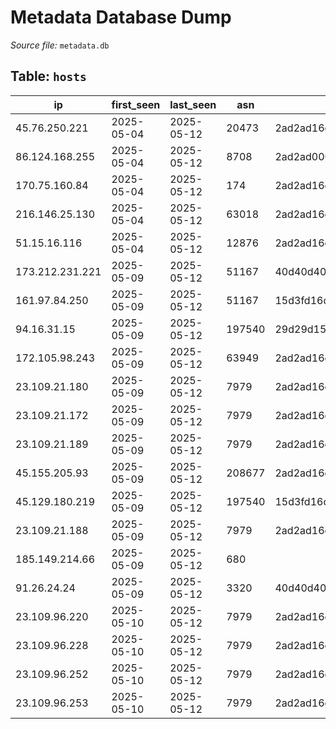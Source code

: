 # Metadata Database Dump

*Source file:* `metadata.db`

## Table: `hosts`

| ip | first_seen | last_seen | asn | jarm | ja3s |
| --- | --- | --- | --- | --- | --- |
| 45.76.250.221 | 2025-05-04 | 2025-05-12 | 20473 | 2ad2ad16d2ad2ad0002ad2ad2ad2ad367956b0f7c241e0ae292cd63faf3f5e | e35df3e00ca4ef31d42b34bebaa2f86e |
| 86.124.168.255 | 2025-05-04 | 2025-05-12 | 8708 | 2ad2ad0002ad2ad0002ad2ad2ad2ad35d8a83d8ce4d654020d865e353dadec | e35df3e00ca4ef31d42b34bebaa2f86e |
| 170.75.160.84 | 2025-05-04 | 2025-05-12 | 174 | 2ad2ad16d2ad2ad0002ad2ad2ad2ad367956b0f7c241e0ae292cd63faf3f5e | e35df3e00ca4ef31d42b34bebaa2f86e |
| 216.146.25.130 | 2025-05-04 | 2025-05-12 | 63018 | 2ad2ad16d2ad2ad0002ad2ad2ad2ad367956b0f7c241e0ae292cd63faf3f5e | e35df3e00ca4ef31d42b34bebaa2f86e |
| 51.15.16.116 | 2025-05-04 | 2025-05-12 | 12876 | 2ad2ad16d2ad2ad0002ad2ad2ad2ad367956b0f7c241e0ae292cd63faf3f5e | e35df3e00ca4ef31d42b34bebaa2f86e |
| 173.212.231.221 | 2025-05-09 | 2025-05-12 | 51167 | 40d40d40d3fd40d00042d42d00000026a95928fa9b620834c2feff40bccb8f | 15af977ce25de452b96affa2addb1036 |
| 161.97.84.250 | 2025-05-09 | 2025-05-12 | 51167 | 15d3fd16d21d21d00042d43d000000fe02290512647416dcf0a400ccbc0b6b | 475c9302dc42b2751db9edcac3b74891 |
| 94.16.31.15 | 2025-05-09 | 2025-05-12 | 197540 | 29d29d15d29d29d00041d41d000000df133019600a83abfb096ff3e86cd79d | 475c9302dc42b2751db9edcac3b74891 |
| 172.105.98.243 | 2025-05-09 | 2025-05-12 | 63949 | 2ad2ad16d2ad2ad0002ad2ad2ad2ad367956b0f7c241e0ae292cd63faf3f5e | e35df3e00ca4ef31d42b34bebaa2f86e |
| 23.109.21.180 | 2025-05-09 | 2025-05-12 | 7979 | 2ad2ad16d2ad2ad0002ad2ad2ad2ad367956b0f7c241e0ae292cd63faf3f5e | e35df3e00ca4ef31d42b34bebaa2f86e |
| 23.109.21.172 | 2025-05-09 | 2025-05-12 | 7979 | 2ad2ad16d2ad2ad0002ad2ad2ad2ad367956b0f7c241e0ae292cd63faf3f5e | e35df3e00ca4ef31d42b34bebaa2f86e |
| 23.109.21.189 | 2025-05-09 | 2025-05-12 | 7979 | 2ad2ad16d2ad2ad0002ad2ad2ad2ad367956b0f7c241e0ae292cd63faf3f5e | e35df3e00ca4ef31d42b34bebaa2f86e |
| 45.155.205.93 | 2025-05-09 | 2025-05-12 | 208677 | 2ad2ad16d2ad2ad0002ad2ad2ad2ad367956b0f7c241e0ae292cd63faf3f5e | e35df3e00ca4ef31d42b34bebaa2f86e |
| 45.129.180.219 | 2025-05-09 | 2025-05-12 | 197540 | 15d3fd16d29d29d00042d43d000000f969de8346060623ff1a681e56326e65 | 475c9302dc42b2751db9edcac3b74891 |
| 23.109.21.188 | 2025-05-09 | 2025-05-12 | 7979 | 2ad2ad16d2ad2ad0002ad2ad2ad2ad367956b0f7c241e0ae292cd63faf3f5e | e35df3e00ca4ef31d42b34bebaa2f86e |
| 185.149.214.66 | 2025-05-09 | 2025-05-12 | 680 |  | 475c9302dc42b2751db9edcac3b74891 |
| 91.26.24.24 | 2025-05-09 | 2025-05-12 | 3320 | 40d40d40d3fd40d00042d42d00000026a95928fa9b620834c2feff40bccb8f | 15af977ce25de452b96affa2addb1036 |
| 23.109.96.220 | 2025-05-10 | 2025-05-12 | 7979 | 2ad2ad16d2ad2ad0002ad2ad2ad2ad367956b0f7c241e0ae292cd63faf3f5e | e35df3e00ca4ef31d42b34bebaa2f86e |
| 23.109.96.228 | 2025-05-10 | 2025-05-12 | 7979 | 2ad2ad16d2ad2ad0002ad2ad2ad2ad367956b0f7c241e0ae292cd63faf3f5e | e35df3e00ca4ef31d42b34bebaa2f86e |
| 23.109.96.252 | 2025-05-10 | 2025-05-12 | 7979 | 2ad2ad16d2ad2ad0002ad2ad2ad2ad367956b0f7c241e0ae292cd63faf3f5e | e35df3e00ca4ef31d42b34bebaa2f86e |
| 23.109.96.253 | 2025-05-10 | 2025-05-12 | 7979 | 2ad2ad16d2ad2ad0002ad2ad2ad2ad367956b0f7c241e0ae292cd63faf3f5e | e35df3e00ca4ef31d42b34bebaa2f86e |


